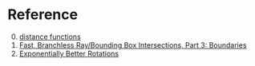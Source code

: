 # Reference

0. [distance functions](https://iquilezles.org/articles/distfunctions/)
0. [Fast, Branchless Ray/Bounding Box Intersections, Part 3: Boundaries](https://tavianator.com/2022/ray_box_boundary.html)
0. [Exponentially Better Rotations](https://thenumbat.github.io/Exponential-Rotations/)

